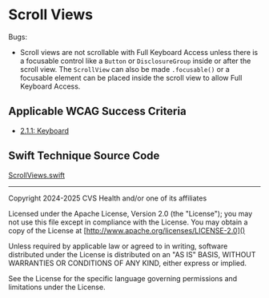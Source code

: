 # Scroll Views

Bugs:

- Scroll views are not scrollable with Full Keyboard Access unless there is a focusable control like a `Button` or `DisclosureGroup` inside or after the scroll view. The `ScrollView` can also be made `.focusable()` or a focusable element can be placed inside the scroll view to allow Full Keyboard Access.

## Applicable WCAG Success Criteria
- [2.1.1: Keyboard](https://www.w3.org/WAI/WCAG22/Understanding/keyboard)

## Swift Technique Source Code
[ScrollViews.swift](../iOSswiftUIa11yTechniques/ScrollViews.swift)

----

Copyright 2024-2025 CVS Health and/or one of its affiliates

Licensed under the Apache License, Version 2.0 (the "License");
you may not use this file except in compliance with the License.
You may obtain a copy of the License at
[http://www.apache.org/licenses/LICENSE-2.0]()

Unless required by applicable law or agreed to in writing, software
distributed under the License is distributed on an "AS IS" BASIS,
WITHOUT WARRANTIES OR CONDITIONS OF ANY KIND, either express or implied.

See the License for the specific language governing permissions and
limitations under the License.

